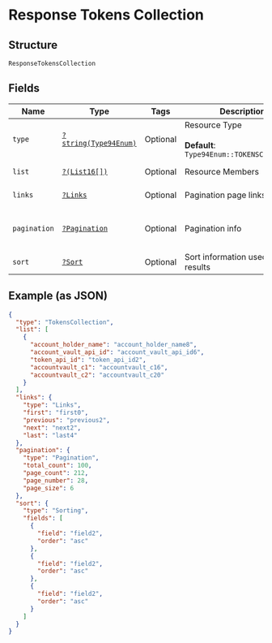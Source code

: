 
# Response Tokens Collection

## Structure

`ResponseTokensCollection`

## Fields

| Name | Type | Tags | Description | Getter | Setter |
|  --- | --- | --- | --- | --- | --- |
| `type` | [`?string(Type94Enum)`](../../doc/models/type-94-enum.md) | Optional | Resource Type<br><br>**Default**: `Type94Enum::TOKENSCOLLECTION` | getType(): ?string | setType(?string type): void |
| `list` | [`?(List16[])`](../../doc/models/list-16.md) | Optional | Resource Members | getList(): ?array | setList(?array list): void |
| `links` | [`?Links`](../../doc/models/links.md) | Optional | Pagination page links | getLinks(): ?Links | setLinks(?Links links): void |
| `pagination` | [`?Pagination`](../../doc/models/pagination.md) | Optional | Pagination info | getPagination(): ?Pagination | setPagination(?Pagination pagination): void |
| `sort` | [`?Sort`](../../doc/models/sort.md) | Optional | Sort information used on the results | getSort(): ?Sort | setSort(?Sort sort): void |

## Example (as JSON)

```json
{
  "type": "TokensCollection",
  "list": [
    {
      "account_holder_name": "account_holder_name8",
      "account_vault_api_id": "account_vault_api_id6",
      "token_api_id": "token_api_id2",
      "accountvault_c1": "accountvault_c16",
      "accountvault_c2": "accountvault_c20"
    }
  ],
  "links": {
    "type": "Links",
    "first": "first0",
    "previous": "previous2",
    "next": "next2",
    "last": "last4"
  },
  "pagination": {
    "type": "Pagination",
    "total_count": 100,
    "page_count": 212,
    "page_number": 28,
    "page_size": 6
  },
  "sort": {
    "type": "Sorting",
    "fields": [
      {
        "field": "field2",
        "order": "asc"
      },
      {
        "field": "field2",
        "order": "asc"
      },
      {
        "field": "field2",
        "order": "asc"
      }
    ]
  }
}
```

